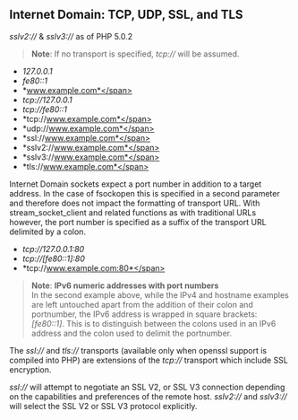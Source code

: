 Internet Domain: TCP, UDP, SSL, and TLS
---------------------------------------

*sslv2://* & *sslv3://* as of PHP 5.0.2

> **Note**: <span class="simpara"> If no transport is specified,
> *tcp://* will be assumed. </span>

-   <span class="simpara">*127.0.0.1*</span>
-   <span class="simpara">*fe80::1*</span>
-   <span class="simpara">*www.example.com*</span>
-   <span class="simpara">*tcp://127.0.0.1*</span>
-   <span class="simpara">*tcp://fe80::1*</span>
-   <span class="simpara">*tcp://www.example.com*</span>
-   <span class="simpara">*udp://www.example.com*</span>
-   <span class="simpara">*ssl://www.example.com*</span>
-   <span class="simpara">*sslv2://www.example.com*</span>
-   <span class="simpara">*sslv3://www.example.com*</span>
-   <span class="simpara">*tls://www.example.com*</span>

Internet Domain sockets expect a port number in addition to a target
address. In the case of <span class="function">fsockopen</span> this is
specified in a second parameter and therefore does not impact the
formatting of transport URL. With <span
class="function">stream\_socket\_client</span> and related functions as
with traditional URLs however, the port number is specified as a suffix
of the transport URL delimited by a colon.

-   <span class="simpara">*tcp://127.0.0.1:80*</span>
-   <span class="simpara">*tcp://\[fe80::1\]:80*</span>
-   <span class="simpara">*tcp://www.example.com:80*</span>

> **Note**: **IPv6 numeric addresses with port numbers**  
> <span class="simpara"> In the second example above, while the IPv4 and
> hostname examples are left untouched apart from the addition of their
> colon and portnumber, the IPv6 address is wrapped in square brackets:
> *\[fe80::1\]*. This is to distinguish between the colons used in an
> IPv6 address and the colon used to delimit the portnumber. </span>

The *ssl://* and *tls://* transports (available only when openssl
support is compiled into PHP) are extensions of the *tcp://* transport
which include SSL encryption.

*ssl://* will attempt to negotiate an SSL V2, or SSL V3 connection
depending on the capabilities and preferences of the remote host.
*sslv2://* and *sslv3://* will select the SSL V2 or SSL V3 protocol
explicitly.
